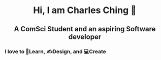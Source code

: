 <h1 align="center">Hi, I am Charles Ching 👋</h1>
<h2 align="center">A ComSci Student and an aspiring Software developer</h2>
<h3>I love to 🧠Learn, ✍️Design, and 💻Create</h3>

<!-- I'm Charles, a computer science student and a software developer. -->

<!--
**chaaals/chaaals** is a ✨ _special_ ✨ repository because its `README.md` (this file) appears on your GitHub profile.

Here are some ideas to get you started:

- 🔭 I’m currently working on ...
- 🌱 I’m currently learning ...
- 👯 I’m looking to collaborate on ...
- 🤔 I’m looking for help with ...
- 💬 Ask me about ...
- 📫 How to reach me: ...
- 😄 Pronouns: ...
- ⚡ Fun fact: ...
-->
